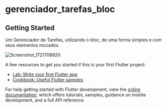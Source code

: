 # gerenciador_tarefas_bloc

## Getting Started

Um Gerenciador de Tarefas, utilizando o bloc, de uma forma simples e com seus elementos mocados.

![Screenshot_1721708920](https://github.com/user-attachments/assets/e9379c0d-d0d5-4a2a-a157-9b96df61f35c)

A few resources to get you started if this is your first Flutter project:
- [Lab: Write your first Flutter app](https://docs.flutter.dev/get-started/codelab)
- [Cookbook: Useful Flutter samples](https://docs.flutter.dev/cookbook)

For help getting started with Flutter development, view the
[online documentation](https://docs.flutter.dev/), which offers tutorials,
samples, guidance on mobile development, and a full API reference.
